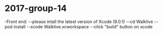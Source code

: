 # 2017-group-14
-Front end:
--please intall the latest version of Xcode (9.0.1)
--cd Walklive
--pod install
--xcode Walklive.xcworkspace
--click "build" button on xcode


